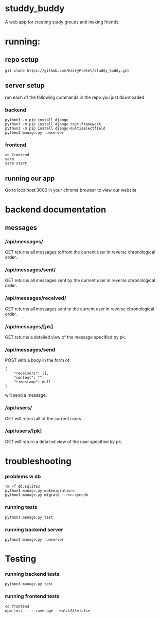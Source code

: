 # studdy_buddy
A web app for creating study groups and making friends.

# running:
## repo setup
```
git clone https://github.com/HarryPretel/studdy_buddy.git
```
## server setup
run each of the following commands in the repo you just downloaded
### backend
```
python3 -m pip install django
python3 -m pip install django-rest-framework
python3 -m pip install django-multiselectfield
python3 manage.py runserver
```
### frontend
```
cd frontend
yarn
yarn start
```
## running our app
Go to localhost:3000 in your chrome browser to view our website

# backend documentation
## messages
### /api/messages/
GET returns all messages to/from the current user in reverse chronological order.

### /api/messages/sent/
GET returns all messages sent by the current user in reverse chronological order.

### /api/messages/received/
GET returns all messages sent to the current user in reverse chronological order.

### /api/messages/[pk]
GET returns a detailed view of the message specified by pk.

### /api/messages/send
POST with a body in the form of:
```
{
    "receivers": [],
    "content": "",
    "timestamp": null
}
```
will send a message.

### /api/users/
GET will return all of the current users

### /api/users/[pk]
GET will return a detailed view of the user specified by pk.




# troubleshooting
### problems w db
```
rm -f db.sqlite3
python3 manage.py makemigrations
python3 manage.py migrate --run-syncdb
```
### running tests
```
python3 manage.py test
```
### running backend server
```
python3 manage.py runserver
```

# Testing
### running backend tests
```
python3 manage.py test
```
### running frontend tests
```
cd frontend
npm test -- --coverage --watchAll=false
```
